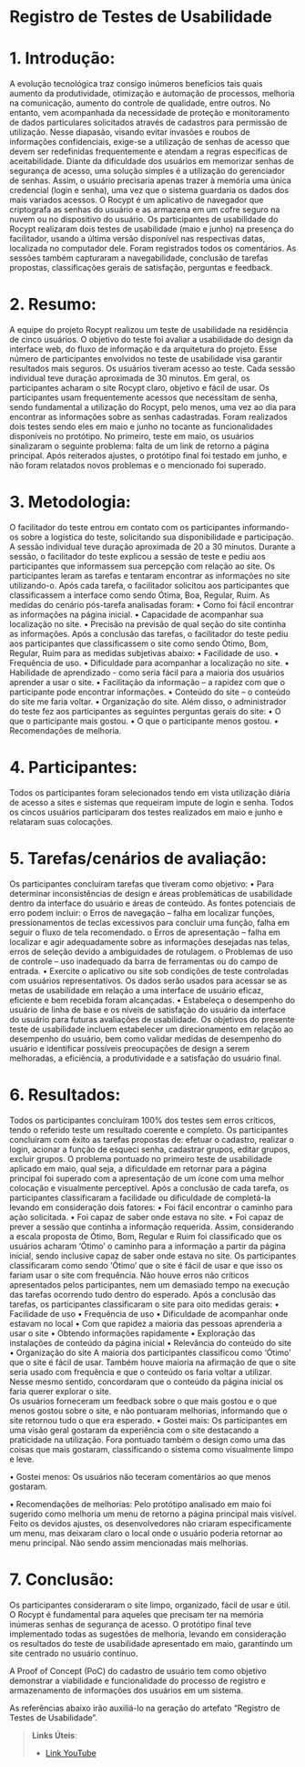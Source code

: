 # Registro de Testes de Usabilidade

# 1. Introdução:

A evolução tecnológica traz consigo inúmeros benefícios tais quais aumento da produtividade, otimização e automação de processos, melhoria na comunicação, aumento do controle de qualidade, entre outros. No entanto, vem acompanhada da necessidade de proteção e monitoramento de dados particulares solicitados através de cadastros para permissão de utilização.
Nesse diapasão, visando evitar invasões e roubos de informações confidenciais, exige-se a utilização de senhas de acesso que devem ser redefinidas frequentemente e atendam a regras específicas de aceitabilidade.
Diante da dificuldade dos usuários em memorizar senhas de segurança de acesso, uma solução simples é a utilização do gerenciador de senhas. Assim, o usuário precisaria apenas trazer à memória uma única credencial (login e senha), uma vez que o sistema guardaria os dados dos mais variados acessos.
O Rocypt é um aplicativo de navegador que criptografa as senhas do usuário e as armazena em um cofre seguro na nuvem ou no dispositivo do usuário.
Os participantes de usabilidade do Rocypt realizaram dois testes de usabilidade (maio e junho) na presença do facilitador, usando a última versão disponível nas respectivas datas, localizada no computador dele. Foram registrados todos os comentários. As sessões também capturaram a navegabilidade, conclusão de tarefas propostas, classificações gerais de satisfação, perguntas e feedback.

# 2. Resumo:

A equipe do projeto Rocypt realizou um teste de usabilidade na residência de cinco usuários. O objetivo do teste foi avaliar a usabilidade do design da interface web, do fluxo de informação e da arquitetura do projeto.
Esse número de participantes envolvidos no teste de usabilidade visa garantir resultados mais seguros. Os usuários tiveram acesso ao teste. Cada sessão individual teve duração aproximada de 30 minutos.
Em geral, os participantes acharam o site Rocypt claro, objetivo e fácil de usar. Os participantes usam frequentemente acessos que necessitam de senha, sendo fundamental a utilização do Rocypt, pelo menos, uma vez ao dia para encontrar as informações sobre as senhas cadastradas.
Foram realizados dois testes sendo eles em maio e junho no tocante as funcionalidades disponíveis no protótipo. No primeiro, teste em maio, os usuários sinalizaram o seguinte problema: falta de um link de retorno a página principal.
Após reiterados ajustes, o protótipo final foi testado em junho, e não foram relatados novos problemas e o mencionado foi superado.

# 3. Metodologia:

O facilitador do teste entrou em contato com os participantes informando-os sobre a logística do teste, solicitando sua disponibilidade e participação. 
A sessão individual teve duração aproximada de 20 a 30 minutos. Durante a sessão, o facilitador do teste explicou a sessão de teste e pediu aos participantes que informassem sua percepção com relação ao site. Os participantes leram as tarefas e tentaram encontrar as informações no site utilizando-o.
Após cada tarefa, o facilitador solicitou aos participantes que classificassem a interface como sendo Ótima, Boa, Regular, Ruim. As medidas do cenário pós-tarefa analisadas foram:
•	Como foi fácil encontrar as informações na página inicial.
•	Capacidade de acompanhar sua localização no site.
•	Precisão na previsão de qual seção do site continha as informações.
Após a conclusão das tarefas, o facilitador do teste pediu aos participantes que classificassem o site como sendo Ótimo, Bom, Regular, Ruim para as medidas subjetivas abaixo:
•	Facilidade de uso.
•	Frequência de uso.
•	Dificuldade para acompanhar a localização no site.
•	Habilidade de aprendizado - como seria fácil para a maioria dos usuários aprender a usar o site.
•	Facilitação da informação – a rapidez com que o participante pode encontrar informações.
•	Conteúdo do site – o conteúdo do site me faria voltar.
•	Organização do site.
Além disso, o administrador do teste fez aos participantes as seguintes perguntas gerais do site:
•	O que o participante mais gostou.
•	O que o participante menos gostou.
•	Recomendações de melhoria. 

# 4. Participantes:

Todos os participantes foram selecionados tendo em vista utilização diária de acesso a sites e sistemas que requeiram impute de login e senha. Todos os cincos usuários participaram dos testes realizados em maio e junho e relataram suas colocações.

# 5. Tarefas/cenários de avaliação:

Os participantes concluíram tarefas que tiveram como objetivo:
•	Para determinar inconsistências de design e áreas problemáticas de usabilidade dentro da interface do usuário e áreas de conteúdo. As fontes potenciais de erro podem incluir:
o	Erros de navegação – falha em localizar funções, pressionamentos de teclas excessivos para concluir uma função, falha em seguir o fluxo de tela recomendado.
o	Erros de apresentação – falha em localizar e agir adequadamente sobre as informações desejadas nas telas, erros de seleção devido a ambiguidades de rotulagem.
o	Problemas de uso de controle – uso inadequado da barra de ferramentas ou do campo de entrada.
•	Exercite o aplicativo ou site sob condições de teste controladas com usuários representativos. Os dados serão usados para acessar se as metas de usabilidade em relação a uma interface de usuário eficaz, eficiente e bem recebida foram alcançadas.
•	Estabeleça o desempenho do usuário de linha de base e os níveis de satisfação do usuário da interface do usuário para futuras avaliações de usabilidade.
Os objetivos do presente teste de usabilidade incluem estabelecer um direcionamento em relação ao desempenho do usuário, bem como validar medidas de desempenho do usuário e identificar possíveis preocupações de design a serem melhoradas, a eficiência, a produtividade e a satisfação do usuário final.

# 6. Resultados:

Todos os participantes concluíram 100% dos testes sem erros críticos, tendo o referido teste um resultado coerente e completo.
Os participantes concluíram com êxito as tarefas propostas de: efetuar o cadastro, realizar o login, acionar a função de esqueci senha, cadastrar grupos, editar grupos, excluir grupos.
O problema pontuado no primeiro teste de usabilidade aplicado em maio, qual seja, a dificuldade em retornar para a página principal foi superado com a apresentação de um ícone com uma melhor colocação e visualmente perceptível.
Após a conclusão de cada tarefa, os participantes classificaram a facilidade ou dificuldade de completá-la levando em consideração dois fatores:
•	Foi fácil encontrar o caminho para ação solicitada.
•	Foi capaz de saber onde estava no site.
•	Foi capaz de prever a sessão que continha a informação requerida.
Assim, considerando a escala proposta de Ótimo, Bom, Regular e Ruim foi classificado que os usuários acharam ‘Ótimo’ o caminho para a informação a partir da página inicial, sendo inclusive capaz de saber onde estava no site.
Os participantes classificaram como sendo ‘Ótimo’ que o site é fácil de usar e que isso os fariam usar o site com frequência.
Não houve erros não críticos apresentados pelos participantes, nem um demasiado tempo na execução das tarefas ocorrendo tudo dentro do esperado.
Após a conclusão das tarefas, os participantes classificaram o site para oito medidas gerais:
•	Facilidade de uso
•	Frequência de uso
•	Dificuldade de acompanhar onde estavam no local
•	Com que rapidez a maioria das pessoas aprenderia a usar o site
•	Obtendo informações rapidamente 
•	Exploração das instalações de conteúdo da página inicial 
•	Relevância do conteúdo do site
•	Organização do site
A maioria dos participantes classificou como ‘Ótimo’ que o site é fácil de usar. Também houve maioria na afirmação de que o site seria usado com frequência e que o conteúdo os faria voltar a utilizar. Nesse mesmo sentido, concordaram que o conteúdo da página inicial os faria querer explorar o site.   
Os usuários forneceram um feedback sobre o que mais gostou e o que menos gostou sobre o site, e não pontuaram melhorias, informando que o site retornou tudo o que era esperado. 
•	Gostei mais:
Os participantes em uma visão geral gostaram da experiência com o site destacando a praticidade na utilização. Fora pontuado também o design como uma das coisas que mais gostaram, classificando o sistema como visualmente limpo e leve.

•	Gostei menos:
Os usuários não teceram comentários ao que menos gostaram.

•	Recomendações de melhorias:
Pelo protótipo analisado em maio foi sugerido como melhoria um menu de retorno a página principal mais visível. Feito os devidos ajustes, os desenvolvedores não criaram especificamente um menu, mas deixaram claro o local onde o usuário poderia retornar ao menu principal. Não sendo assim mencionadas mais melhorias.

# 7. Conclusão:

Os participantes consideraram o site limpo, organizado, fácil de usar e útil. O Rocypt é fundamental para aqueles que precisam ter na memória inúmeras senhas de segurança de acesso. O protótipo final teve implementado todas as sugestões de melhoria, levando em consideração os resultados do teste de usabilidade apresentado em maio, garantindo um site centrado no usuário contínuo.

A Proof of Concept (PoC) do cadastro de usuário tem como objetivo demonstrar a viabilidade e funcionalidade do processo de registro e armazenamento de informações dos usuários em um sistema.

As referências abaixo irão auxiliá-lo na geração do artefato “Registro de Testes de Usabilidade”.

> **Links Úteis**:
> - [Link YouTube](https://youtu.be/AR-g6cJv870)
